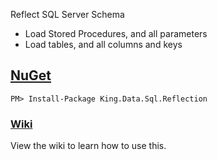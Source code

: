Reflect SQL Server Schema
+ Load Stored Procedures, and all parameters
+ Load tables, and all columns and keys

## [NuGet](https://www.nuget.org/packages/King.Data.Sql.Reflection)
```
PM> Install-Package King.Data.Sql.Reflection
```

### [Wiki](https://github.com/jefking/King.Data.Sql.Reflection/wiki)
View the wiki to learn how to use this.
